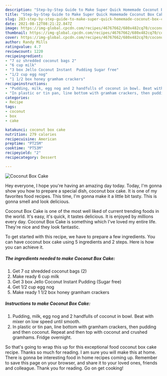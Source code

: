 ```yaml
---
description: "Step-by-Step Guide to Make Super Quick Homemade Coconut Box Cake"
title: "Step-by-Step Guide to Make Super Quick Homemade Coconut Box Cake"
slug: 283-step-by-step-guide-to-make-super-quick-homemade-coconut-box-cake
date: 2021-08-12T08:21:22.847Z
image: https://img-global.cpcdn.com/recipes/46767662/680x482cq70/coconut-box-cake-recipe-main-photo.jpg
thumbnail: https://img-global.cpcdn.com/recipes/46767662/680x482cq70/coconut-box-cake-recipe-main-photo.jpg
cover: https://img-global.cpcdn.com/recipes/46767662/680x482cq70/coconut-box-cake-recipe-main-photo.jpg
author: Randy Mills
ratingvalue: 4.7
reviewcount: 1220
recipeingredient:
- "7 oz shredded coconut bags 2"
- "6 cup milk"
- "3 box Jello Coconut Instant  Pudding Sugar free"
- "1/2 cup egg nog"
- "1 1/2 box honey gramham crackers"
recipeinstructions:
- "Pudding, milk, egg nog and 2 handfulls of coconut in bowl. Beat with mixer on low speed until smooth."
- "In plastic or tin pan, line bottom with gramham crackers, then pudding and then coconut. Repeat and then top with coconut and crushed gramhams. Fridge overnight."
categories:
- Recipe
tags:
- coconut
- box
- cake

katakunci: coconut box cake 
nutrition: 279 calories
recipecuisine: American
preptime: "PT25M"
cooktime: "PT53M"
recipeyield: "2"
recipecategory: Dessert

---
```



![Coconut Box Cake](https://img-global.cpcdn.com/recipes/46767662/680x482cq70/coconut-box-cake-recipe-main-photo.jpg)

Hey everyone, I hope you're having an amazing day today. Today, I'm gonna show you how to prepare a special dish, coconut box cake. It is one of my favorites food recipes. This time, I'm gonna make it a little bit tasty. This is gonna smell and look delicious.



Coconut Box Cake is one of the most well liked of current trending foods in the world. It's easy, it's quick, it tastes delicious. It is enjoyed by millions every day. Coconut Box Cake is something which I've loved my entire life. They're nice and they look fantastic.


To get started with this recipe, we have to prepare a few ingredients. You can have coconut box cake using 5 ingredients and 2 steps. Here is how you can achieve it.

<!--inarticleads1-->

##### The ingredients needed to make Coconut Box Cake:

1. Get 7 oz shredded coconut bags (2)
1. Make ready 6 cup milk
1. Get 3 box Jello Coconut Instant  Pudding (Sugar free)
1. Get 1/2 cup egg nog
1. Make ready 1 1/2 box honey gramham crackers




<!--inarticleads2-->

##### Instructions to make Coconut Box Cake:

1. Pudding, milk, egg nog and 2 handfulls of coconut in bowl. Beat with mixer on low speed until smooth.
1. In plastic or tin pan, line bottom with gramham crackers, then pudding and then coconut. Repeat and then top with coconut and crushed gramhams. Fridge overnight.




So that's going to wrap this up for this exceptional food coconut box cake recipe. Thanks so much for reading. I am sure you will make this at home. There is gonna be interesting food in home recipes coming up. Remember to save this page on your browser, and share it to your loved ones, friends and colleague. Thank you for reading. Go on get cooking!
